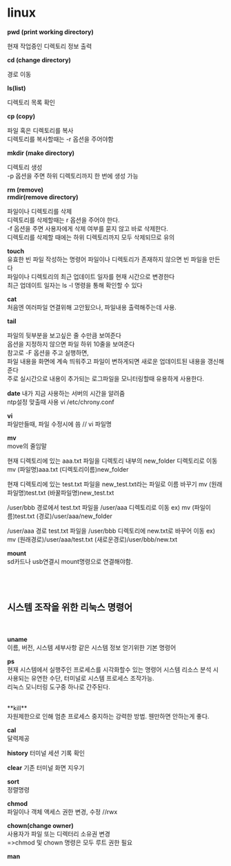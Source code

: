 # linux

**pwd (print working directory)**

현재 작업중인 디렉토리 정보 출력

**cd (change directory)**

경로 이동

**ls(list)**

디렉토리 목록 확인

**cp (copy)**<br>

파일 혹은 디렉토리를 복사<br>
디렉토리를 복사할때는 -r 옵션을 주어야함

**mkdir (make directory)**<br>

디렉토리 생성<br>
-p 옵션을 주면 하위 디렉토리까지 한 번에 생성 가능

**rm (remove)**<br> **rmdir(remove directory)**

파일이나 디렉토리를 삭제<br>
디렉토리를 삭제할때는 r 옵션을 주어야 한다.<br>
-f 옵션을 주면 사용자에게 삭제 여부를 묻지 않고 바로 삭제한다.<br>
디렉토리를 삭제할 때에는 하위 디렉토리까지 모두 삭제되므로 유의

**touch**<br>
유효한 빈 파일 작성하는 명령어 파일이나 디렉토리가 존재하지 않으면 빈 파일을 만든다 <br>
파일이나 디렉토리의 최근 업데이트 일자를 현재 시간으로 변경한다<br>
최근 업데이트 일자는 ls -l 명령을 통해 확인할 수 있다<br>

**cat**<br>
처음엔 여러파일 연결위해 고안됬으나, 파일내용 출력해주는데 사용.

**tail**

파일의 뒷부분을 보고싶은 줄 수만큼 보여준다<br>
옵션을 지정하지 않으면 파일 하위 10줄을 보여준다<br>
참고로 -F 옵션을 주고 실행하면,<br>
파일 내용을 화면에 계속 띄워주고 파일이 변하게되면 새로운 업데이트된 내용을 갱신해준다<br>
주로 실시간으로 내용이 추가되는 로그파일을 모니터링할때 유용하게 사용한다.

**date**
내가 지금 사용하는 서버의 시간을 알려줌<br>
ntp설정 맞출때 사용 
vi /etc/chrony.conf


**vi**<br>
파일만들때, 파일 수정시에 씀 //   vi 파일명

**mv**<br>
move의 줄임말<br>

현재 디렉토리에 있는 aaa.txt 파일을 디렉토리 내부의 new_folder 디렉토리로 이동
 mv (파일명)aaa.txt (디렉토리이름)new_folder

현재 디렉토리에 있는 test.txt 파일을 new_test.txt라는 파일로 이름 바꾸기
mv (원래파일명)test.txt (바꿀파일명)new_test.txt

/user/bbb 경로에서 test.txt 파일을 /user/aaa 디렉토리로 이동
ex) mv (파일이름)test.txt (경로)/user/aaa/new_folder

/user/aaa 경로 test.txt 파일을 /user/bbb 디렉토리에 new.txt로 바꾸어 이동
ex) mv (원래경로)/user/aaa/test.txt (새로운경로)/user/bbb/new.txt

**mount**<br>
sd카드나 usb연결시 mount명령으로 연결해야함.
<br><br><br><br>
 ## 시스템 조작을 위한 리눅스 명령어
<br><br> 
 **uname**<br>
 이름, 버전, 시스템 세부사항 같은 시스템 정보 얻기위한 기본 명령어
 
 **ps**<br>
 현재 시스템에서 실행주인 프로세스를 시각화할수 있는 명령어
 시스템 리소스 분석 시 사용되는 유연한 수단, 터미널로 시스템 프로세스 조작가능.<br>리눅스 모니터링 도구중 하나로 간주된다.
 
 <br>
 **kill**
 <br>
 자원제한으로 인해 멈춘 프로세스 중지하는 강력한 방법.
 웬만하면 안하는게 좋다.
 
 **cal**<br>
 달력제공
 
 **history**
 터미널 세션 기록 확인

**clear**
기존 터미널 화면 지우기

**sort**<br>
정렬명령<br>

**chmod**<br>
파일이나 객체 액세스 권한 변경, 수정  //rwx<br>

**chown(change owner)**<br>
사용자가 파일 또는 디렉터리 소유권 변경
<br>
=>chmod 및 chown 명령은 모두 루트 권한 필요

**man** 
<br>
